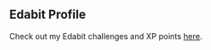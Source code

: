 
## Edabit Profile

Check out my Edabit challenges and XP points [here](https://edabit.com/user/HrLDJGh6KHumYfbEy).
